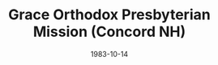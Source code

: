 ---
date: &id001 1983-10-14
end_date: null
location:
  address: null
  city: Concord
  state: NH
minister:
- end: 1986-10-07
  name: Malcolm Wright
  start: 1983-10-14
  type: Pastor
ministers:
- Malcolm Wright
name: Grace Orthodox Presbyterian Mission
names: null
origination_date: *id001
raw_data: 'Grace Orthodox Presbyterian Mission  (October 14, 1983- October 7, 1986)

  Pastor: Malcolm Wright, 1983-86

  '
received_from: null
states:
- NH
status:
  active: false
  end_date: 1986-10-07
  reason: null
  received_from: null
  withdrawal_to: null
title: Grace Orthodox Presbyterian Mission (Concord NH)
year_established:
- 1983

---